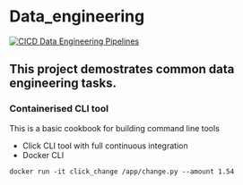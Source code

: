 # Data_engineering

[![CICD Data Engineering Pipelines](https://github.com/pratik-1/data_engineering/actions/workflows/main.yml/badge.svg)](https://github.com/pratik-1/data_engineering/actions/workflows/main.yml)

## This project demostrates common data engineering tasks.


### Containerised CLI tool 
 This is a basic cookbook for building command line tools
* Click CLI tool with full continuous integration
* Docker CLI
```
docker run -it click_change /app/change.py --amount 1.54
```
